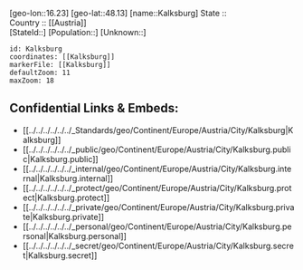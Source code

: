﻿---
location: [48.13,16.23] 
mapzoom: [7,12] 
mapmarker: city 
type: City
tags:
- geo/City


SpocWebEntityId: 31267
isDeleted: false
confidential: public

---
[geo-lon::16.23] 
[geo-lat::48.13] 
[name::Kalksburg] 
State ::  
Country :: [[Austria]]  
[StateId::] 
[Population::] 
[Unknown::] 


```leaflet
id: Kalksburg
coordinates: [[Kalksburg]] 
markerFile: [[Kalksburg]] 
defaultZoom: 11 
maxZoom: 18
```


## Confidential Links & Embeds: 
- [[../../../../../../_Standards/geo/Continent/Europe/Austria/City/Kalksburg|Kalksburg]] 
- [[../../../../../../_public/geo/Continent/Europe/Austria/City/Kalksburg.public|Kalksburg.public]] 
- [[../../../../../../_internal/geo/Continent/Europe/Austria/City/Kalksburg.internal|Kalksburg.internal]] 
- [[../../../../../../_protect/geo/Continent/Europe/Austria/City/Kalksburg.protect|Kalksburg.protect]] 
- [[../../../../../../_private/geo/Continent/Europe/Austria/City/Kalksburg.private|Kalksburg.private]] 
- [[../../../../../../_personal/geo/Continent/Europe/Austria/City/Kalksburg.personal|Kalksburg.personal]] 
- [[../../../../../../_secret/geo/Continent/Europe/Austria/City/Kalksburg.secret|Kalksburg.secret]] 
